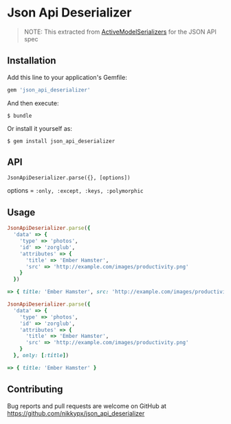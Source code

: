 # Json Api Deserializer

> NOTE: This extracted from [ActiveModelSerializers](https://github.com/rails-api/active_model_serializers) for the JSON API spec

## Installation

Add this line to your application's Gemfile:

```ruby
gem 'json_api_deserializer'
```

And then execute:

    $ bundle

Or install it yourself as:

    $ gem install json_api_deserializer

## API

`JsonApiDeserializer.parse({}, [options])`

options = `:only, :except, :keys, :polymorphic`

## Usage

```ruby
JsonApiDeserializer.parse({
  'data' => {
    'type' => 'photos',
    'id' => 'zorglub',
    'attributes' => {
      'title' => 'Ember Hamster',
      'src' => 'http://example.com/images/productivity.png'
    }
  })

=> { title: 'Ember Hamster', src: 'http://example.com/images/productivity.png' }
```

```ruby
JsonApiDeserializer.parse({
  'data' => {
    'type' => 'photos',
    'id' => 'zorglub',
    'attributes' => {
      'title' => 'Ember Hamster',
      'src' => 'http://example.com/images/productivity.png'
    }
  }, only: [:title])

=> { title: 'Ember Hamster' }
```

## Contributing

Bug reports and pull requests are welcome on GitHub at https://github.com/nikkypx/json_api_deserializer

